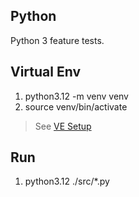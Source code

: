 Python
------
Python 3 feature tests.

Virtual Env
-----------
1. python3.12 -m venv venv
2. source venv/bin/activate
>See [VE Setup](https://www.freecodecamp.org/news/how-to-setup-virtual-environments-in-python/)

Run
---
1. python3.12 ./src/*.py